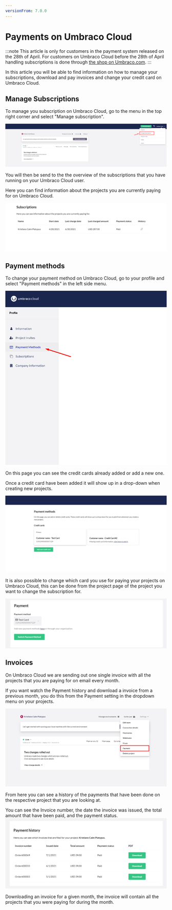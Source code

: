 ```yaml
---
versionFrom: 7.0.0
---
```

# Payments on Umbraco Cloud

:::note
This article is only for customers in the payment system released on the 28th of April.
For  customers on Umbraco Cloud before the 28th of April handling subscriptions is done through [the shop on Umbraco.com](https://shop.umbraco.com/profile/sign-in?returnURL=%2fprofile).
:::

In this article you will be able to find information on how to manage your subscriptions, download and pay invoices and change your credit card on Umbraco Cloud.

## Manage Subscriptions

To manage you subscription on Umbraco Cloud, go to the menu in the top right corner and select "Manage subscription".

![manage subscriptions](images/manage-subscriptions-new.png)

You will then be send to the the overview of the subscriptions that you have running on your Umbraco Cloud user.

Here you can find information about the projects you are currently paying for on Umbraco Cloud.

![Your subscriptions](images/subscriptions.png)

## Payment methods

To change your payment method on Umbraco Cloud, go to your profile and select "Payment methods" in the left side menu.

![Select Payment Methods](images/select_payment.png)

On this page you can see the credit cards already added or add a new one.

Once a credit card have been added it will show up in a drop-down when creating new projects.

![Select Payment Methods](images/Payment_methods.png)

It is also possible to change which card you use for paying your projects on Umbraco Cloud, this can be done from the project page of the project you want to change the subscription for.

![Change payment method](images/Change-payment.png)

## Invoices

On Umbraco Cloud we are sending out one single invoice with all the projects that you are paying for on email every month.

If you want watch the Payment history and download a invoice from a previous month, you do this from the Payment setting in the dropdown menu on your projects.

![Payment setting](images/payment-settings.png)

From here you can see a history of the payments that have been done on the respective project that you are looking at.

You can see the Invoice number, the date the invoice was issued, the total amount that have been paid, and the payment status.
![payment history](images/payment-history.png)

Downloading an invoice for a given month, the invoice will contain all the projects that you were paying for during the month.
